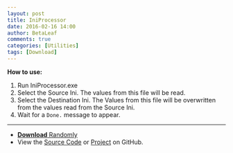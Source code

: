 ```yaml
---
layout: post
title: IniProcessor
date: 2016-02-16 14:00
author: BetaLeaf
comments: true
categories: [Utilities]
tags: [Download]
---
```

**How to use:**  

1. Run IniProcessor.exe  
2. Select the Source Ini. The values from this file will be read.  
3. Select the Destination Ini. The Values from this file will be overwritten from the values read from the Source Ini.  
4. Wait for a ```Done.``` message to appear.  

---

  - [**Download** Randomly](https://github.com/BetaLeaf/IniProcessor/blob/master/IniProcessor.exe?raw=true)  
  - View the [Source Code](https://github.com/BetaLeaf/IniProcessor/blob/master/IniProcessor.au3) or [Project](https://github.com/BetaLeaf/IniProcessor/) on GitHub.